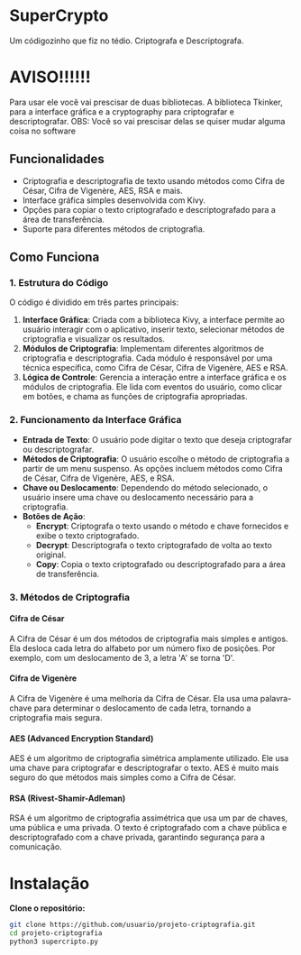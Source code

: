 # SuperCrypto
Um códigozinho que fiz no tédio. Criptografa e Descriptografa.

# AVISO!!!!!!
Para usar ele você vai prescisar de duas bibliotecas. 
A biblioteca Tkinker, para a interface gráfica e a cryptography para criptografar e descriptografar.
OBS: Você so vai prescisar delas se quiser mudar alguma coisa no software

## Funcionalidades

- Criptografia e descriptografia de texto usando métodos como Cifra de César, Cifra de Vigenère, AES, RSA e mais.
- Interface gráfica simples desenvolvida com Kivy.
- Opções para copiar o texto criptografado e descriptografado para a área de transferência.
- Suporte para diferentes métodos de criptografia.

## Como Funciona

### 1. Estrutura do Código

O código é dividido em três partes principais:

1. **Interface Gráfica**: Criada com a biblioteca Kivy, a interface permite ao usuário interagir com o aplicativo, inserir texto, selecionar métodos de criptografia e visualizar os resultados.
2. **Módulos de Criptografia**: Implementam diferentes algoritmos de criptografia e descriptografia. Cada módulo é responsável por uma técnica específica, como Cifra de César, Cifra de Vigenère, AES e RSA.
3. **Lógica de Controle**: Gerencia a interação entre a interface gráfica e os módulos de criptografia. Ele lida com eventos do usuário, como clicar em botões, e chama as funções de criptografia apropriadas.

### 2. Funcionamento da Interface Gráfica

- **Entrada de Texto**: O usuário pode digitar o texto que deseja criptografar ou descriptografar.
- **Métodos de Criptografia**: O usuário escolhe o método de criptografia a partir de um menu suspenso. As opções incluem métodos como Cifra de César, Cifra de Vigenère, AES, e RSA.
- **Chave ou Deslocamento**: Dependendo do método selecionado, o usuário insere uma chave ou deslocamento necessário para a criptografia.
- **Botões de Ação**:
  - **Encrypt**: Criptografa o texto usando o método e chave fornecidos e exibe o texto criptografado.
  - **Decrypt**: Descriptografa o texto criptografado de volta ao texto original.
  - **Copy**: Copia o texto criptografado ou descriptografado para a área de transferência.

### 3. Métodos de Criptografia

#### Cifra de César

A Cifra de César é um dos métodos de criptografia mais simples e antigos. Ela desloca cada letra do alfabeto por um número fixo de posições. Por exemplo, com um deslocamento de 3, a letra 'A' se torna 'D'.

#### Cifra de Vigenère

A Cifra de Vigenère é uma melhoria da Cifra de César. Ela usa uma palavra-chave para determinar o deslocamento de cada letra, tornando a criptografia mais segura.

#### AES (Advanced Encryption Standard)

AES é um algoritmo de criptografia simétrica amplamente utilizado. Ele usa uma chave para criptografar e descriptografar o texto. AES é muito mais seguro do que métodos mais simples como a Cifra de César.

#### RSA (Rivest-Shamir-Adleman)

RSA é um algoritmo de criptografia assimétrica que usa um par de chaves, uma pública e uma privada. O texto é criptografado com a chave pública e descriptografado com a chave privada, garantindo segurança para a comunicação.

# Instalação
**Clone o repositório:**
   ```bash
   git clone https://github.com/usuario/projeto-criptografia.git
   cd projeto-criptografia
python3 supercripto.py
